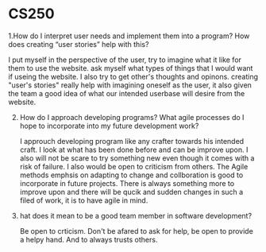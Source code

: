 # CS250
1.How do I interpret user needs and implement them into a program? How does creating “user stories” help with this?

I put myself in the perspective of the user, try to imagine what it like for them to use the website. 
ask myself what types of things that I would want if useing the website. I also try to get other's thoughts and opinons.
creating "user's stories" really help with imagining oneself as the user, it also given the team a good idea of what 
our intended userbase will desire from the website. 

2. How do I approach developing programs? What agile processes do I hope to incorporate into my future development work?

   I approuch developing program like any crafter towards his intended craft. I look at what has been done before and can be improve upon.
   I also will not be scare to try something new even though it comes with a risk of failure. I also would be open to criticism from others.
   The Agile methods emphsis on adapting to change and collboration is good to incorporate in future projects. There is always something more to improve
   upon and there will be qucik and sudden changes in such a filed of work, it is to have agile in mind.

3. hat does it mean to be a good team member in software development?

   Be open to crticism. Don't be afared to ask for help, be open to provide a helpy hand. And to always trusts others. 
